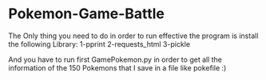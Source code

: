 # Pokemon-Game-Battle
The Only thing you need to do in order to run effective the program is install the following Library:
1-pprint
2-requests_html
3-pickle

And you have to run first GamePokemon.py in order to get all the information of the 150 Pokemons that I save in a file like pokefile :)
